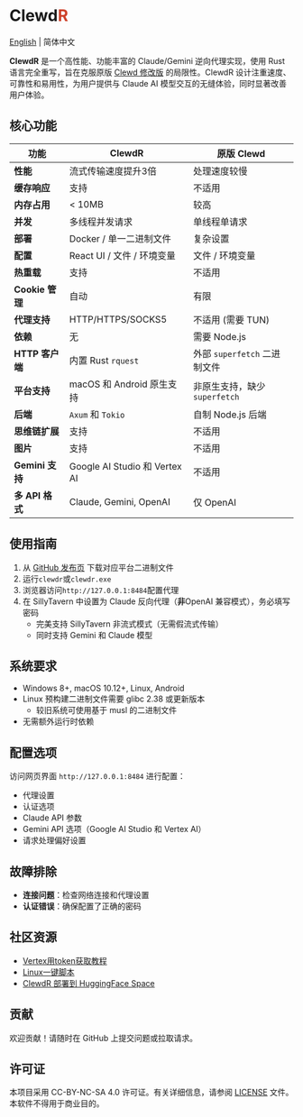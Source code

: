 # Clewd<span style="color:#CE422B">R</span>

[English](./README.md) | 简体中文

**ClewdR** 是一个高性能、功能丰富的 Claude/Gemini 逆向代理实现，使用 Rust 语言完全重写，旨在克服原版 [Clewd 修改版](https://github.com/teralomaniac/clewd) 的局限性。ClewdR 设计注重速度、可靠性和易用性，为用户提供与 Claude AI 模型交互的无缝体验，同时显著改善用户体验。

## 核心功能

| 功能 | ClewdR | 原版 Clewd |
|------|--------|------------|
| **性能** | 流式传输速度提升3倍 | 处理速度较慢 |
| **缓存响应** | 支持 | 不适用 |
| **内存占用** | < 10MB | 较高 |
| **并发** | 多线程并发请求 | 单线程单请求 |
| **部署** | Docker / 单一二进制文件 | 复杂设置 |
| **配置** | React UI / 文件 / 环境变量 | 文件 / 环境变量 |
| **热重载** | 支持 | 不适用 |
| **Cookie 管理** | 自动 | 有限 |
| **代理支持** | HTTP/HTTPS/SOCKS5 | 不适用 (需要 TUN) |
| **依赖** | 无 | 需要 Node.js |
| **HTTP 客户端** | 内置 Rust `rquest` | 外部 `superfetch` 二进制文件 |
| **平台支持** | macOS 和 Android 原生支持 | 非原生支持，缺少 `superfetch` |
| **后端** | `Axum` 和 `Tokio` | 自制 Node.js 后端 |
| **思维链扩展** | 支持 | 不适用 |
| **图片** | 支持 | 不适用 |
| **Gemini 支持** | Google AI Studio 和 Vertex AI | 不适用 |
| **多 API 格式** | Claude, Gemini, OpenAI | 仅 OpenAI |

## 使用指南

1. 从 [GitHub 发布页](https://github.com/xerxes-2/clewdr/releases) 下载对应平台二进制文件
2. 运行`clewdr`或`clewdr.exe`
3. 浏览器访问`http://127.0.0.1:8484`配置代理
4. 在 SillyTavern 中设置为 Claude 反向代理（**非**OpenAI 兼容模式），务必填写密码
   - 完美支持 SillyTavern 非流式模式（无需假流式传输）
   - 同时支持 Gemini 和 Claude 模型

## 系统要求

- Windows 8+, macOS 10.12+, Linux, Android
- Linux 预构建二进制文件需要 glibc 2.38 或更新版本
  - 较旧系统可使用基于 musl 的二进制文件
- 无需额外运行时依赖

## 配置选项

访问网页界面 `http://127.0.0.1:8484` 进行配置：

- 代理设置
- 认证选项
- Claude API 参数
- Gemini API 选项（Google AI Studio 和 Vertex AI）
- 请求处理偏好设置

## 故障排除

- **连接问题**：检查网络连接和代理设置
- **认证错误**：确保配置了正确的密码

## 社区资源

- [Vertex用token获取教程](https://github.com/wyeeeee/hajimi/blob/main/wiki/vertex.md)
- [Linux一键脚本](https://github.com/rzline/st-cr-ins.sh)
- [ClewdR 部署到 HuggingFace Space](./wiki/hf-space.md)

## 贡献

欢迎贡献！请随时在 GitHub 上提交问题或拉取请求。

## 许可证

本项目采用 CC-BY-NC-SA 4.0 许可证。有关详细信息，请参阅 [LICENSE](./LICENSE.md) 文件。
本软件不得用于商业目的。

